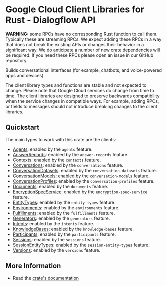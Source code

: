 # Google Cloud Client Libraries for Rust - Dialogflow API

<!-- Code generated by sidekick. DO NOT EDIT. -->


**WARNING:** some RPCs have no corresponding Rust function to call them.
Typically these are streaming RPCs. We expect adding these RPCs in a
way that does not break the existing APIs or changes their behavior in a
significant way. We do anticipate a number of new crate dependencies
will be required. If you need these RPCs please open an issue in our
GitHub repository.

Builds conversational interfaces (for example, chatbots, and voice-powered
apps and devices).

The client library types and functions are stable and not expected to change.
Please note that Google Cloud services do change from time to time. The client
libraries are designed to preserve backwards compatibility when the service
changes in compatible ways. For example, adding RPCs, or fields to messages
should not introduce breaking changes to the client libraries.

## Quickstart

The main types to work with this crate are the clients:

- [Agents]: enabled by the `agents` feature.
- [AnswerRecords]: enabled by the `answer-records` feature.
- [Contexts]: enabled by the `contexts` feature.
- [Conversations]: enabled by the `conversations` feature.
- [ConversationDatasets]: enabled by the `conversation-datasets` feature.
- [ConversationModels]: enabled by the `conversation-models` feature.
- [ConversationProfiles]: enabled by the `conversation-profiles` feature.
- [Documents]: enabled by the `documents` feature.
- [EncryptionSpecService]: enabled by the `encryption-spec-service` feature.
- [EntityTypes]: enabled by the `entity-types` feature.
- [Environments]: enabled by the `environments` feature.
- [Fulfillments]: enabled by the `fulfillments` feature.
- [Generators]: enabled by the `generators` feature.
- [Intents]: enabled by the `intents` feature.
- [KnowledgeBases]: enabled by the `knowledge-bases` feature.
- [Participants]: enabled by the `participants` feature.
- [Sessions]: enabled by the `sessions` feature.
- [SessionEntityTypes]: enabled by the `session-entity-types` feature.
- [Versions]: enabled by the `versions` feature.

## More Information

- Read the [crate's documentation](https://docs.rs/google-cloud-dialogflow-v2/latest/google-cloud-dialogflow-v2)

[Agents]: https://docs.rs/google-cloud-dialogflow-v2/latest/google_cloud_dialogflow_v2/client/struct.Agents.html
[AnswerRecords]: https://docs.rs/google-cloud-dialogflow-v2/latest/google_cloud_dialogflow_v2/client/struct.AnswerRecords.html
[Contexts]: https://docs.rs/google-cloud-dialogflow-v2/latest/google_cloud_dialogflow_v2/client/struct.Contexts.html
[Conversations]: https://docs.rs/google-cloud-dialogflow-v2/latest/google_cloud_dialogflow_v2/client/struct.Conversations.html
[ConversationDatasets]: https://docs.rs/google-cloud-dialogflow-v2/latest/google_cloud_dialogflow_v2/client/struct.ConversationDatasets.html
[ConversationModels]: https://docs.rs/google-cloud-dialogflow-v2/latest/google_cloud_dialogflow_v2/client/struct.ConversationModels.html
[ConversationProfiles]: https://docs.rs/google-cloud-dialogflow-v2/latest/google_cloud_dialogflow_v2/client/struct.ConversationProfiles.html
[Documents]: https://docs.rs/google-cloud-dialogflow-v2/latest/google_cloud_dialogflow_v2/client/struct.Documents.html
[EncryptionSpecService]: https://docs.rs/google-cloud-dialogflow-v2/latest/google_cloud_dialogflow_v2/client/struct.EncryptionSpecService.html
[EntityTypes]: https://docs.rs/google-cloud-dialogflow-v2/latest/google_cloud_dialogflow_v2/client/struct.EntityTypes.html
[Environments]: https://docs.rs/google-cloud-dialogflow-v2/latest/google_cloud_dialogflow_v2/client/struct.Environments.html
[Fulfillments]: https://docs.rs/google-cloud-dialogflow-v2/latest/google_cloud_dialogflow_v2/client/struct.Fulfillments.html
[Generators]: https://docs.rs/google-cloud-dialogflow-v2/latest/google_cloud_dialogflow_v2/client/struct.Generators.html
[Intents]: https://docs.rs/google-cloud-dialogflow-v2/latest/google_cloud_dialogflow_v2/client/struct.Intents.html
[KnowledgeBases]: https://docs.rs/google-cloud-dialogflow-v2/latest/google_cloud_dialogflow_v2/client/struct.KnowledgeBases.html
[Participants]: https://docs.rs/google-cloud-dialogflow-v2/latest/google_cloud_dialogflow_v2/client/struct.Participants.html
[Sessions]: https://docs.rs/google-cloud-dialogflow-v2/latest/google_cloud_dialogflow_v2/client/struct.Sessions.html
[SessionEntityTypes]: https://docs.rs/google-cloud-dialogflow-v2/latest/google_cloud_dialogflow_v2/client/struct.SessionEntityTypes.html
[Versions]: https://docs.rs/google-cloud-dialogflow-v2/latest/google_cloud_dialogflow_v2/client/struct.Versions.html
